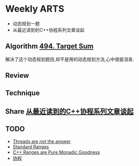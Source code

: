 # Weekly ARTS

- 动态规划一题
- 从最近读到的C++协程系列文章谈起

## Algorithm [494. Target Sum](leetcode494.md)

解决了这个动态规划题目,却不是用的动态规划方法,心中很是沮丧.

## Review

## Technique

## Share [从最近读到的C++协程系列文章谈起](AboutCppCoro.md)

## TODO

- [Threads are not the answer](http://lucteo.ro/2018/09/02/threads-are-not-the-answer/)
- [Standard Ranges](http://ericniebler.com/2018/12/05/standard-ranges/)
- [C++ Ranges are Pure Monadic Goodness](https://bartoszmilewski.com/2014/10/17/c-ranges-are-pure-monadic-goodness/)
- [协程](https://lewissbaker.github.io/)